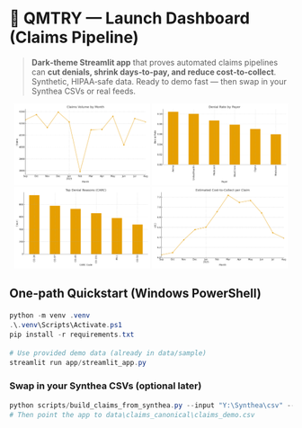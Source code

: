 # 🚀 QMTRY — Launch Dashboard (Claims Pipeline)

> **Dark‑theme Streamlit app** that proves automated claims pipelines can **cut denials, shrink days‑to‑pay, and reduce cost‑to‑collect**. Synthetic, HIPAA‑safe data. Ready to demo fast — then swap in your Synthea CSVs or real feeds.

<p align="center">
  <img src="assets/claims_volume.png" alt="Claims volume by month" width="48%"/>
  <img src="assets/denial_rate_by_payer.png" alt="Denial rate by payer" width="48%"/>
  <br/>
  <img src="assets/top_denials.png" alt="Top denial reasons" width="48%"/>
  <img src="assets/cost_to_collect_trend.png" alt="Cost to collect trend" width="48%"/>
</p>

## One‑path Quickstart (Windows PowerShell)

```powershell
python -m venv .venv
.\.venv\Scripts\Activate.ps1
pip install -r requirements.txt

# Use provided demo data (already in data/sample)
streamlit run app/streamlit_app.py
```

### Swap in your Synthea CSVs (optional later)
```powershell
python scripts/build_claims_from_synthea.py --input "Y:\Synthea\csv" --out data\claims_canonical
# Then point the app to data\claims_canonical\claims_demo.csv
```
